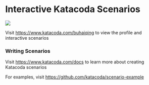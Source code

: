 # Interactive Katacoda Scenarios

[![](http://shields.katacoda.com/katacoda/buhaiqing/count.svg)](https://www.katacoda.com/buhaiqing "Get your profile on Katacoda.com")

Visit https://www.katacoda.com/buhaiqing to view the profile and interactive scenarios

### Writing Scenarios
Visit https://www.katacoda.com/docs to learn more about creating Katacoda scenarios

For examples, visit https://github.com/katacoda/scenario-example

